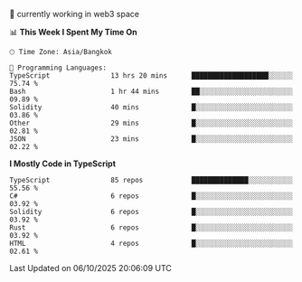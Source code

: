 🔭 currently working in web3 space

<!--START_SECTION:waka-->
📊 **This Week I Spent My Time On** 

```text
🕑︎ Time Zone: Asia/Bangkok

💬 Programming Languages: 
TypeScript               13 hrs 20 mins      ███████████████████░░░░░░   75.74 % 
Bash                     1 hr 44 mins        ██░░░░░░░░░░░░░░░░░░░░░░░   09.89 % 
Solidity                 40 mins             █░░░░░░░░░░░░░░░░░░░░░░░░   03.86 % 
Other                    29 mins             █░░░░░░░░░░░░░░░░░░░░░░░░   02.81 % 
JSON                     23 mins             █░░░░░░░░░░░░░░░░░░░░░░░░   02.22 % 
```

**I Mostly Code in TypeScript** 

```text
TypeScript               85 repos            ██████████████░░░░░░░░░░░   55.56 % 
C#                       6 repos             █░░░░░░░░░░░░░░░░░░░░░░░░   03.92 % 
Solidity                 6 repos             █░░░░░░░░░░░░░░░░░░░░░░░░   03.92 % 
Rust                     6 repos             █░░░░░░░░░░░░░░░░░░░░░░░░   03.92 % 
HTML                     4 repos             █░░░░░░░░░░░░░░░░░░░░░░░░   02.61 % 
```




 Last Updated on 06/10/2025 20:06:09 UTC
<!--END_SECTION:waka-->
